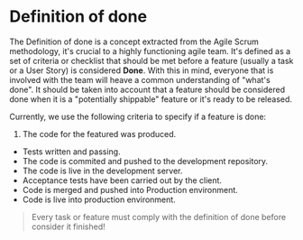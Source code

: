 # Definition of done

The Definition of done is a concept extracted from the Agile Scrum methodology, it's crucial to a highly functioning agile team. It's defined as a set of criteria or checklist that should be met before a feature (usually a task or a User Story) is considered **Done**. With this in mind, everyone that is involved with the team will heave a common understanding of "what's done". It should be taken into account that a feature should be considered done when it is a "potentially shippable" feature or it's ready to be released.

Currently, we use the following criteria to specify if a feature is done:

  1. The code for the featured was produced.
  -  Tests written and passing.
  - The code is commited and pushed to the development repository.
  - The code is live in the development server.
  - Acceptance tests have been carried out by the client.
  - Code is merged and pushed into Production environment.
  - Code is live into production environment.



> Every task or feature must comply with the definition of done before consider it finished!

